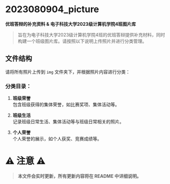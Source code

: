 # 2023080904_picture

**优班答辩的补充资料 & 电子科技大学2023级计算机学院4班图片库**

> 旨在为电子科技大学2023级计算机学院4班的优班答辩提供补充材料，同时构建一个班级图片库。请按照以下说明上传照片并进行分类管理。

## 文件结构

请将所有照片上传到 `img` 文件夹下，并根据照片内容进行分类：

### 分类目录：
1. **班级荣誉**  
   包含班级获得的集体荣誉，如比赛奖项、集体活动等。
   
2. **班级生活**  
   记录班级日常生活、集体活动等与班级日常相关的照片。
   
3. **个人荣誉**  
   个人荣誉的展示，如个人获奖、竞赛成绩等。

# ⚠️ **注意** ⚠️
> **本文件会实时更新，所有更新内容将在 README 中详细说明。**
